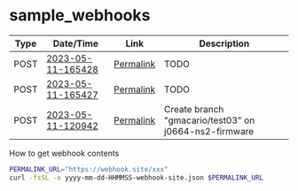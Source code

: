 # sample_webhooks

Type | Date/Time | Link | Description
-----|----------|------|--------------
POST | [2023-05-11-165428](2023-05-11-165428-webhook-site.json) | [Permalink](https://webhook.site/#/8dbfa1bc-03ff-46e4-a638-a6f7503e7334/955d568f-b6c4-4cbd-865d-96e98f9de22d/1) | TODO
POST | [2023-05-11-165427](2023-05-11-165427-webhook-site.json) | [Permalink](https://webhook.site/#/8dbfa1bc-03ff-46e4-a638-a6f7503e7334/02125c1b-de30-451e-bb22-c206ba7aef57/1) | TODO
POST | [2023-05-11-120942](2023-05-11-120942-webhook-site.json) | [Permalink](https://webhook.site/#/8dbfa1bc-03ff-46e4-a638-a6f7503e7334/d72eb8bd-0e82-4d28-ad51-51e56496f47b/1) | Create branch "gmacario/test03" on j0664-ns2-firmware

How to get webhook contents

```bash
PERMALINK_URL="https://webhook.site/xxx"
curl -fsSL -o yyyy-mm-dd-HHMMSS-webhook-site.json $PERMALINK_URL
```

<!-- EOF -->